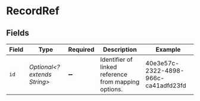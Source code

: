 # RecordRef


## Fields

| Field                                                | Type                                                 | Required                                             | Description                                          | Example                                              |
| ---------------------------------------------------- | ---------------------------------------------------- | ---------------------------------------------------- | ---------------------------------------------------- | ---------------------------------------------------- |
| `id`                                                 | *Optional<? extends String>*                         | :heavy_minus_sign:                                   | Identifier of linked reference from mapping options. | 40e3e57c-2322-4898-966c-ca41adfd23fd                 |
